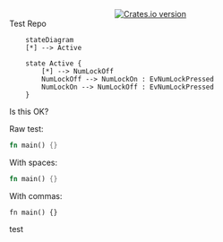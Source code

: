 <div align="center">
  <!-- Crates version -->
  <a href="https://metacode.biz/@wiktor" rel="me">
    <img src="https://img.shields.io/crates/v/pgp.svg?style=flat-square"
    alt="Crates.io version" />
  </a>
</div

# Test Repo

```mermaid
    stateDiagram
    [*] --> Active

    state Active {
        [*] --> NumLockOff
        NumLockOff --> NumLockOn : EvNumLockPressed
        NumLockOn --> NumLockOff : EvNumLockPressed
    }
```

Is this OK?

Raw test:

```rust
fn main() {}
```

With spaces:

```rust file=test.rs id=3 comment=test
fn main() {}
```

With commas:

```rust,file=test.rs,id=3,comment=test
fn main() {}
```

test
